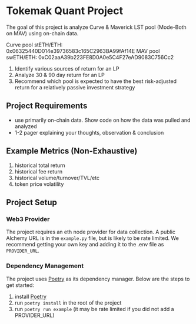 # Tokemak Quant Project

The goal of this project is analyze Curve & Maverick LST pool (Mode-Both on MAV) using on-chain data. 

Curve pool stETH/ETH: 0x06325440D014e39736583c165C2963BA99fAf14E
MAV pool swETH/ETH: 0xC02aaA39b223FE8D0A0e5C4F27eAD9083C756Cc2

  1. Identify various sources of return for an LP
  2. Analyze 30 & 90 day return for an LP 
  3. Recommend which pool is expected to have the best risk-adjusted return for a relatively passive investment strategy

## Project Requirements
* use primarily on-chain data. Show code on how the data was pulled and analyzed
* 1-2 pager explaining your thoughts, observation & conclusion

## Example Metrics (Non-Exhaustive)
1. historical total return
2. historical fee return
3. historical volume/turnover/TVL/etc
4. token price volatility

## Project Setup

### Web3 Provider

The project requires an eth node provider for data collection. A public Alchemy URL is in the `example.py` file, but is likely to be rate limited. We recommend getting your own key and adding it to the .env file as `PROVIDER_URL`.

### Dependency Management

The project uses [Poetry](https://python-poetry.org/) as its dependency manager. Below are the steps to get started:

1. install [Poetry](https://python-poetry.org/docs/#installation)
2. run `poetry install` in the root of the project
3. run `poetry run example` (it may be rate limited if you did not add a PROVIDER_URL)
